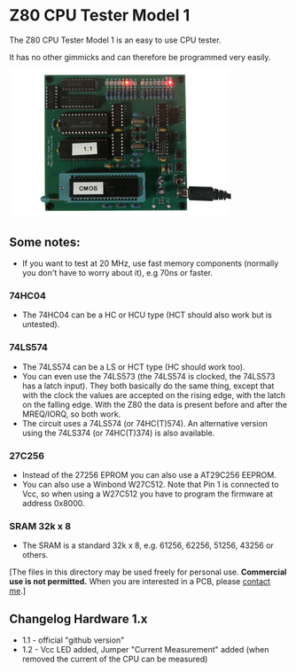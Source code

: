 # Z80 CPU Tester Model 1

The Z80 CPU Tester Model 1 is an easy to use CPU tester.

It has no other gimmicks and can therefore be programmed very easily.

<img src="/_pictures/z80cputester_v1.jpg" width="400">

## Some notes:

* If you want to test at 20 MHz, use fast memory components (normally you don't have to worry about it), e.g 70ns or faster.

### 74HC04

* The 74HC04 can be a HC or HCU type (HCT should also work but is untested).

### 74LS574

* The 74LS574 can be a LS or HCT type (HC should work too).
* You can even use the 74LS573 (the 74LS574 is clocked, the 74LS573 has a latch input). They both basically do the same thing, except that with the clock the values are accepted on the rising edge, with the latch on the falling edge. With the Z80 the data is present before and after the MREQ/IORQ, so both work.
* The circuit uses a 74LS574 (or 74HC(T)574). An alternative version using the 74LS374 (or 74HC(T)374) is also available.

### 27C256

* Instead of the 27256 EPROM you can also use a AT29C256 EEPROM.
* You can also use a Winbond W27C512. Note that Pin 1 is connected to Vcc, so when using a W27C512 you have to program the firmware at address 0x8000.

### SRAM 32k x 8

* The SRAM is a standard 32k x 8, e.g. 61256, 62256, 51256, 43256 or others.

[The files in this directory may be used freely for personal use. **Commercial use is not permitted.** When you are interested in a PCB, please [contact me](https://8bit-museum.de/kontakt/).]

## Changelog Hardware 1.x

* 1.1 - official "github version"
* 1.2 - Vcc LED added, Jumper "Current Measurement" added (when removed the current of the CPU can be measured)
